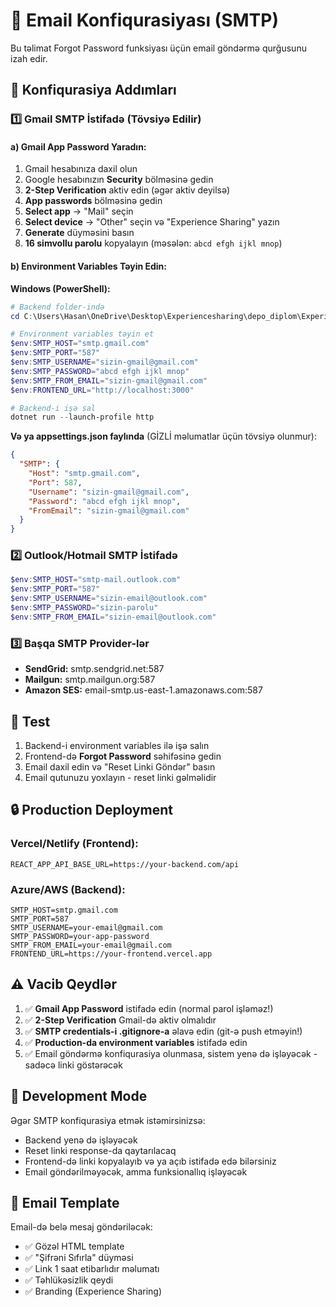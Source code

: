 # 📧 Email Konfiqurasiyası (SMTP)

Bu təlimat Forgot Password funksiyası üçün email göndərmə qurğusunu izah edir.

## 🔧 Konfiqurasiya Addımları

### 1️⃣ Gmail SMTP İstifadə (Tövsiyə Edilir)

#### a) Gmail App Password Yaradın:
1. Gmail hesabınıza daxil olun
2. Google hesabınızın **Security** bölməsinə gedin
3. **2-Step Verification** aktiv edin (əgər aktiv deyilsə)
4. **App passwords** bölməsinə gedin
5. **Select app** → "Mail" seçin
6. **Select device** → "Other" seçin və "Experience Sharing" yazın
7. **Generate** düyməsini basın
8. **16 simvollu parolu** kopyalayın (məsələn: `abcd efgh ijkl mnop`)

#### b) Environment Variables Təyin Edin:

**Windows (PowerShell):**
```powershell
# Backend folder-ində
cd C:\Users\Hasan\OneDrive\Desktop\Experiencesharing\depo_diplom\Experience-master\ExperienceProject

# Environment variables təyin et
$env:SMTP_HOST="smtp.gmail.com"
$env:SMTP_PORT="587"
$env:SMTP_USERNAME="sizin-gmail@gmail.com"
$env:SMTP_PASSWORD="abcd efgh ijkl mnop"
$env:SMTP_FROM_EMAIL="sizin-gmail@gmail.com"
$env:FRONTEND_URL="http://localhost:3000"

# Backend-i işə sal
dotnet run --launch-profile http
```

**Və ya appsettings.json faylında** (GİZLİ məlumatlar üçün tövsiyə olunmur):
```json
{
  "SMTP": {
    "Host": "smtp.gmail.com",
    "Port": 587,
    "Username": "sizin-gmail@gmail.com",
    "Password": "abcd efgh ijkl mnop",
    "FromEmail": "sizin-gmail@gmail.com"
  }
}
```

### 2️⃣ Outlook/Hotmail SMTP İstifadə

```powershell
$env:SMTP_HOST="smtp-mail.outlook.com"
$env:SMTP_PORT="587"
$env:SMTP_USERNAME="sizin-email@outlook.com"
$env:SMTP_PASSWORD="sizin-parolu"
$env:SMTP_FROM_EMAIL="sizin-email@outlook.com"
```

### 3️⃣ Başqa SMTP Provider-lər

- **SendGrid:** smtp.sendgrid.net:587
- **Mailgun:** smtp.mailgun.org:587
- **Amazon SES:** email-smtp.us-east-1.amazonaws.com:587

## 🚀 Test

1. Backend-i environment variables ilə işə salın
2. Frontend-də **Forgot Password** səhifəsinə gedin
3. Email daxil edin və "Reset Linki Göndər" basın
4. Email qutunuzu yoxlayın - reset linki gəlməlidir

## 🔒 Production Deployment

### Vercel/Netlify (Frontend):
```
REACT_APP_API_BASE_URL=https://your-backend.com/api
```

### Azure/AWS (Backend):
```
SMTP_HOST=smtp.gmail.com
SMTP_PORT=587
SMTP_USERNAME=your-email@gmail.com
SMTP_PASSWORD=your-app-password
SMTP_FROM_EMAIL=your-email@gmail.com
FRONTEND_URL=https://your-frontend.vercel.app
```

## ⚠️ Vacib Qeydlər

1. ✅ **Gmail App Password** istifadə edin (normal parol işləməz!)
2. ✅ **2-Step Verification** Gmail-də aktiv olmalıdır
3. ✅ **SMTP credentials-i .gitignore-a** əlavə edin (git-ə push etməyin!)
4. ✅ **Production-da environment variables** istifadə edin
5. ✅ Email göndərmə konfiqurasiya olunmasa, sistem yenə də işləyəcək - sadəcə linki göstərəcək

## 🧪 Development Mode

Əgər SMTP konfiqurasiya etmək istəmirsinizsə:
- Backend yenə də işləyəcək
- Reset linki response-da qaytarılacaq
- Frontend-də linki kopyalayıb və ya açıb istifadə edə bilərsiniz
- Email göndərilməyəcək, amma funksionallıq işləyəcək

## 📝 Email Template

Email-də belə mesaj göndəriləcək:
- ✅ Gözəl HTML template
- ✅ "Şifrəni Sıfırla" düyməsi
- ✅ Link 1 saat etibarlıdır məlumatı
- ✅ Təhlükəsizlik qeydi
- ✅ Branding (Experience Sharing)

